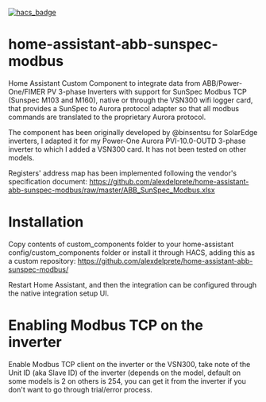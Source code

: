 [![hacs_badge](https://img.shields.io/badge/HACS-Default-orange.svg)](https://github.com/custom-components/hacs)

# home-assistant-abb-sunspec-modbus
Home Assistant Custom Component to integrate data from ABB/Power-One/FIMER PV 3-phase Inverters with support for SunSpec Modbus TCP (Sunspec M103 and M160), native or through the VSN300 wifi logger card, that provides a SunSpec to Aurora protocol adapter so that all modbus commands are translated to the proprietary Aurora protocol.

The component has been originally developed by @binsentsu for SolarEdge inverters, I adapted it for my Power-One Aurora PVI-10.0-OUTD 3-phase inverter to which I added a VSN300 card. It has not been tested on other models.

Registers' address map has been implemented following the vendor's specification document: https://github.com/alexdelprete/home-assistant-abb-sunspec-modbus/raw/master/ABB_SunSpec_Modbus.xlsx

# Installation
Copy contents of custom_components folder to your home-assistant config/custom_components folder or install it through HACS, adding this as a custom repository: https://github.com/alexdelprete/home-assistant-abb-sunspec-modbus/

Restart Home Assistant, and then the integration can be configured through the native integration setup UI.

# Enabling Modbus TCP on the inverter
Enable Modbus TCP client on the inverter or the VSN300, take note of the Unit ID (aka Slave ID) of the inverter (depends on the model, default on some models is 2 on others is 254, you can get it from the inverter if you don't want to go through trial/error process.
